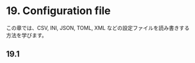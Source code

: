 
# 19. Configuration file

この章では、CSV, INI, JSON, TOML, XML などの設定ファイルを読み書きする方法を学びます。

## 19.1 

```C++

```

